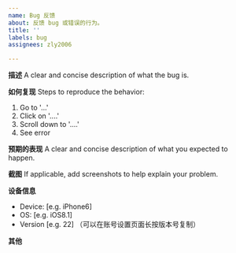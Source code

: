 ```yaml
---
name: Bug 反馈
about: 反馈 bug 或错误的行为。
title: ''
labels: bug
assignees: zly2006

---
```


**描述**
A clear and concise description of what the bug is.

**如何复现**
Steps to reproduce the behavior:
1. Go to '...'
2. Click on '....'
3. Scroll down to '....'
4. See error

**预期的表现**
A clear and concise description of what you expected to happen.

**截图**
If applicable, add screenshots to help explain your problem.

**设备信息**
 - Device: [e.g. iPhone6]
 - OS: [e.g. iOS8.1]
 - Version [e.g. 22] （可以在账号设置页面长按版本号复制）

**其他**

